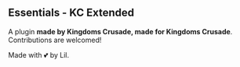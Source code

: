 Essentials - KC Extended
--
A plugin **made by Kingdoms Crusade, made for Kingdoms Crusade**. 
Contributions are welcomed!

Made with 💕 by Lil.